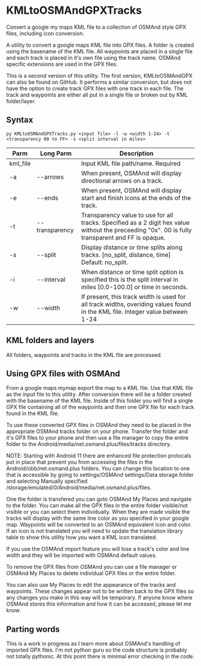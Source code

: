 # KMLtoOSMAndGPXTracks
Convert a google my maps KML file to a collection of OSMAnd style GPX files, including icon conversion.

A utility to convert a google maps KML file into GPX files. A folder is created using the basename of the KML file.  All waypoints are placed in a single file and each track is placed in it's own file using the track name.  OSMAnd specific extensions are used in the GPX files.

This is a second version of this utility. The first version, KMLtoOSMAndGPX can also be found on GitHub. It performs a similar conversion, but does not have the option to create track GPX files with one track in each file.  The track and waypoints are either all put in a single file or broken out by KML folder/layer.
## Syntax
```
py KMLtoOSMAndGPXTracks.py <input file> -l -w <width 1-24> -t <transparency 00 to FF> -s <split interval in miles>
``` 
Parm | Long Parm | Description
--- | --- | ---
kml_file | | Input KML file path/name. Required
-a | --arrows | When present, OSMAnd will display directional arrows on a track.
-e | --ends | When present, OSMAnd will display start and finish icons at the ends of the track.
-t | --transparency | Transparency value to use for all tracks.  Specified as a 2 digit hex value without the preceeding "0x".  00 is fully transparent and FF is opaque.
-s | --split | Display distance or time splits along tracks. [no_split, distance, time] Default: no_split.
-i | --interval | When distance or time split option is specified this is the split interval in miles [0.0-100.0] or time in seconds.
-w | --width | If present, this track width is used for all track widths, overiding values found in the KML file. Integer value between 1-24

## KML folders and layers
All folders, waypoints and tracks in the KML file are processed.

## Using GPX files with OSMAnd
From a google maps mymap export the map to a KML file.  Use that KML file as the input file to this utility. After conversion there will be a folder created with the basename of the KML file.  Inside of this folder you will find a single GPX file containing all of the waypoints and then one GPX file for each track found in the KML file.

To use these converted GPX files in OSMAnd they need to be placed in the appropriate OSMAnd tracks folder on your phone. Transfer the folder and it's GPX files to your phone and then use a file manager to copy the entire folder to the Android/media/net.osmand.plus/files/tracks directory.

NOTE: Starting with Android 11 there are enhanced file protection protocals put in place that prevent you from accessing the files in the Android/obb/net.osmand.plus folders. You can change this location to one that is accessible by going to settings/OSMAnd settings/Data storage folder and selecting Manually specified /storage/emulated/0/Android/media/net.osmand.plus/files.

One the folder is transfered you can goto OSMAnd My Places and navigate to the folder.  You can make all the GPX files in the entire folder visible/not visible or you can select them individually.  When they are made visible the tracks will display with the same line color as you specified in your google map.  Waypoints will be converted to an OSMAnd equivalent icon and color.  If an icon is not translated you will need to update the translation library table to show this utility how you want a KML icon translated.

If you use the OSMAnd import feature you will lose a track's color and line width and they will be imported with OSMAnd default values.

To remove the GPX files from OSMAnd you can use a file manager or OSMAnd My Places to delete individual GPX files or the entire folder.

You can also use My Places to edit the appearance of the tracks and waypoints. These changes appear not to be written back to the GPX files so any changes you make in this way will be temporary.  If anyone know where OSMAnd stores this information and how it can be accessed, please let me know.
## Parting words
This is a work in progress as I learn more about OSMAnd's handling of imported GPX files. I'm not python guru so the code structure is probably not totally pythonic. At this point there is minimal error checking in the code.  
